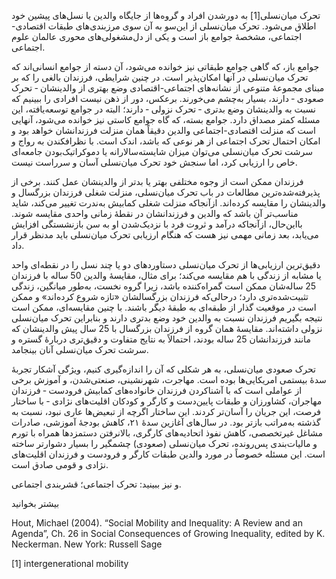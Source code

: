   تحرک میان‌نسلی[1] به دورشدن افراد و گروه‌ها از جایگاه والدین یا نسل‌های پیشین خود اطلاق می‌شود. تحرک میان‌نسلی از این‌سو به آن سوی مرزبندی‌های طبقات اقتصادی-اجتماعی، مشخصۀ جوامع باز است و یکی از دل‌مشغولی‌های محوری عالمان علوم اجتماعی.

جوامع باز، که گاهی جوامع طبقاتی نیز خوانده می‌شود، آن دسته از جوامع انسانی‌اند که تحرک میان‌نسلی در آنها امکان‌پذیر است. در چنین شرایطی، فرزندان بالغی را که بر مبنای مجموعۀ متنوعی از نشانه‌های اجتماعی-اقتصادی وضع بهتری از والدینشان ‐ تحرک صعودی ‐ دارند، بسیار به‌چشم می‌خورند. برعکس، دور از ذهن نیست افرادی را ببینیم که نسبت به والدینشان وضع بدتری ‐ تحرک نزولی ‐ دارند؛ البته در جوامع توسعه‌یافته، این مسئله کمتر مصداق دارد. جوامع بسته، که گاه جوامع کاستی نیز خوانده می‌شود، آنهایی است که منزلت اقتصادی-اجتماعی والدین دقیقاً همان منزلت فرزندانشان خواهد بود و امکان احتمال تحرک اجتماعی از هر نوعی که باشد، اندک است. با نظرافکندن به رواج و سرشت تحرک میان‌‌نسلی می‌توان میزان شایسته‌سالارانه یا دموکراتیک‌بودن جامعه‌ای خاص را ارزیابی کرد، اما سنجش خود تحرک میان‌‌نسلی آسان و سرراست نیست.

فرزندان ممکن است از وجوه مختلفی بهتر یا بدتر از والدینشان عمل کنند. برخی از پذیرفته‌شده‌ترین مطالعات در باب تحرک میان‌نسلی، منزلت شغلی فرزندان بزرگسال و والدینشان را مقایسه کرده‌اند‌. ازآنجاکه منزلت‌ شغلی کمابیش به‌ندرت تغییر می‌کند، شاید مناسب‌تر آن باشد که والدین و فرزندانشان در نقطۀ زمانی واحدی مقایسه شوند. بااین‌حال، ازآنجاکه درآمد و ثروت فرد با نزدیک‌شدن او به سن بازنشستگی افزایش می‌یابد، بعد زمانی مهمی نیز هست که هنگام ارزیابی تحرک میان‌نسلی باید مدنظر قرار داد.

دقیق‌ترین ارزیابی‌ها از تحرک میان‌نسلی دستاوردهای دو یا چند نسل را در نقطه‌ای واحد یا مشابه از زندگی با هم مقایسه می‌کند؛ برای مثال، مقایسهٔ والدین 50 ساله با فرزندان 25 ساله‌شان ممکن است گمراه‌کننده باشد، زیرا گروه نخست، به‌طور میانگین، زندگی تثبیت‌شده‌تری دارد؛ درحالی‌که فرزندان بزرگسالشان «تازه شروع کرده‌اند» و ممکن است در موقعیت گذار از طبقه‌ای به طبقهٔ دیگر باشند. با چنین مقایسه‌ای، ممکن است نتیجه بگیریم فرزندان نسبت به والدین خود وضع بدتری دارند و بنابراین تحرک میان‌‌نسلی نزولی داشته‌اند. مقایسهٔ همان گروه از فرزندان بزرگسال با 25 سال پیش والدینشان که مانند فرزندانشان 25 ساله بودند، احتمالاً به نتایج متفاوت و دقیق‌تری دربارهٔ گستره و سرشت تحرک میان‌نسلی آنان بینجامد.

تحرک صعودی میان‌نسلی، به هر شکلی که آن را اندازه‌گیری کنیم، ویژگی آشکار تجربهٔ سدۀ بیستمی امریکایی‌ها بوده است. مهاجرت، شهرنشینی، صنعتی‌شدن، و آموزش برخی از عواملی است که با آشناکردن فرزندان خانواده‌های کمابیش فرودست ‐ فرزندان مهاجران، کشاورزان و طبقات پایین‌دست و کارگر و کودکان اقلیت‌های نژادی ‐ با ساختار فرصت‌، این جریان را آسان‌تر کردند. این ساختار اگرچه از تبعیض‌ها عاری نبود، نسبت به گذشته به‌مراتب بازتر بود. در سال‌های آغازین سدهٔ ۲۱، کاهش بودجۀ آموزشی، صادرات مشاغل غیرتخصصی، کاهش نفوذ اتحادیه‌های کارگری، بالانرفتن دستمزدها همراه با تورم و مالیات‌بندی پس‌رونده، تحرک میان‌نسلی (صعودی) چشمگیر را بسیار دشوارتر ساخته است. این مسئله خصوصاً در مورد والدین طبقات کارگر و فرودست و فرزندان اقلیت‌های نژادی و قومی صادق است.

و نیز ببینید: تحرک اجتماعی؛ قشربندی اجتماعی.

بیشتر بخوانید

Hout, Michael (2004). “Social Mobility and Inequality: A Review and an Agenda”, Ch. 26 in Social Consequences of Growing Inequality, edited by K. Neckerman. New York: Russell Sage

 [1] intergenerational mobility 

 